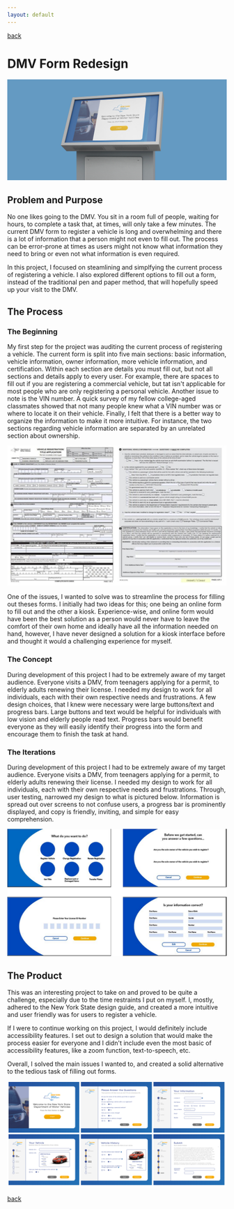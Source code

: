 ```yaml
---
layout: default
---
```

[back](./)

# DMV Form Redesign
![DMV Form Redesign](assets/d,v.png)

## Problem and Purpose
No one likes going to the DMV. You sit in a room full of people, waiting for hours, to complete a task that, at times, will only take a few minutes. The current DMV form to register a vehicle is long and overwhelming and there is a lot of information that a person might not even to fill out. The process can be error-prone at times as users might not know what information they need to bring or even not what information is even required.

In this project, I focused on steamlining and simplfying the current process of registering a vehicle. I also explored different options to fill out a form, instead of the traditional pen and paper method, that will hopefully speed up your visit to the DMV.

## The Process

### The Beginning
My first step for the project was auditing the current process of registering a vehicle. The current form is split into five main sections: basic information, vehicle information, owner information, more vehicle information, and certification. Within each section are details you must fill out, but not all sections and details apply to every user. For example, there are spaces to fill out if you are registering a commercial vehicle, but tat isn't applicable for most people who are only registering a personal vehicle. Another issue to note is the VIN number. A quick survey of my fellow college-aged classmates showed that not many people knew what a VIN number was or where to locate it on their vehicle. Finally, I felt that there is a better way to organize the information to make it more intuitive. For instance, the two sections regarding vehicle information are separated by an unrelated section about ownership.

![DMV Form](assets/dmv/form.jpg)

One of the issues, I wanted to solve was to streamline the process for filling out theses forms. I initially had two ideas for this; one being an online form to fill out and the other a kiosk. Experience-wise, and online form would have been the best solution as a person would never have to leave the comfort of their own home and ideally have all the information needed on hand, however, I have never designed a solution for a kiosk interface before and thought it would a challenging experience for myself.

### The Concept
During development of this project I had to be extremely aware of my target audience. Everyone visits a DMV, from teenagers applying for a permit, to elderly adults renewing their license. I needed my design to work for all individuals, each with their own respective needs and frustrations.  A few design choices, that I knew were necessary were large buttons/text and progress bars. Large buttons and text would be helpful for individuals with low vision and elderly people read text. Progress bars would benefit everyone as they will easily identify their progress into the form and encourage them to finish the task at hand.  

### The Iterations
During development of this project I had to be extremely aware of my target audience. Everyone visits a DMV, from teenagers applying for a permit, to elderly adults renewing their license. I needed my design to work for all individuals, each with their own respective needs and frustrations. Through, user testing,  narrowed my design to what is pictured below. Information is spread out over screens to not confuse users, a progress bar is prominently displayed, and copy is friendly, inviting, and simple for easy comprehension.

![DMV Draft](assets/dmv/draft.png)

## The Product
This was an interesting project to take on and proved to be quite a challenge, especially due to the time restraints I put on myself. I, mostly, adhered to the New York State design guide, and created a more intuitive and user friendly was for users to register a vehicle. 

If I were to continue working on this project, I would definitely include accessibility features. I set out to design a solution that would make the process easier for everyone and I didn't include even the most basic of accessibility features, like a zoom function, text-to-speech, etc.  

Overall, I solved the main issues I wanted to, and created a solid alternative to the tedious task of filling out forms.

![DMV Draft](assets/dmv/final.png)


[back](./)